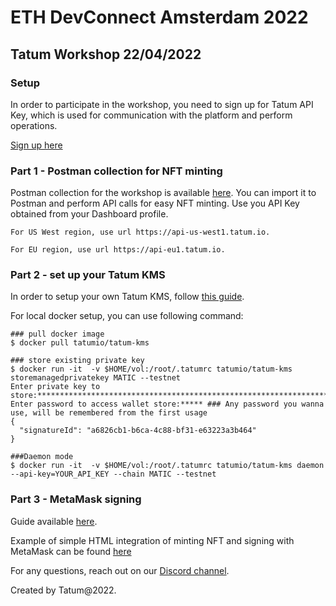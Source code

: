 # ETH DevConnect Amsterdam 2022
## Tatum Workshop 22/04/2022

### Setup
In order to participate in the workshop, you need to sign up for Tatum API Key, which is used for communication with the platform and perform operations.

[Sign up here](https://dashboard.tatum.io)

### Part 1 - Postman collection for NFT minting

Postman collection for the workshop is available [here](./postman.json). You can import it to Postman and perform API calls for easy NFT minting.
Use you API Key obtained from your Dashboard profile.

``For US West region, use url https://api-us-west1.tatum.io.``

``For EU region, use url https://api-eu1.tatum.io.``

### Part 2 - set up your Tatum KMS

In order to setup your own Tatum KMS, follow [this guide](https://github.com/tatumio/tatum-kms).


For local docker setup, you can use following command:
```shell
### pull docker image
$ docker pull tatumio/tatum-kms

### store existing private key
$ docker run -it  -v $HOME/vol:/root/.tatumrc tatumio/tatum-kms storemanagedprivatekey MATIC --testnet
Enter private key to store:******************************************************************
Enter password to access wallet store:***** ### Any password you wanna use, will be remembered from the first usage
{
  "signatureId": "a6826cb1-b6ca-4c88-bf31-e63223a3b464"
}

###Daemon mode
$ docker run -it  -v $HOME/vol:/root/.tatumrc tatumio/tatum-kms daemon --api-key=YOUR_API_KEY --chain MATIC --testnet
```

### Part 3 - MetaMask signing
Guide available [here](https://docs.tatum.io/tutorials/how-to-use-tatum-and-metamask).

Example of simple HTML integration of minting NFT and signing with MetaMask can be found [here](./metamask.html)

For any questions, reach out on our [Discord channel](https://discord.gg/tatum).

Created by Tatum@2022.
